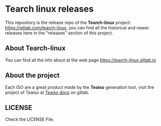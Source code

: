 # Tearch linux releases

This repository is the release repo of the **Tearch-linux** project: https://gitlab.com/tearch-linux, you can find all the historical and newer releases here in the "releases" section of this project.

## About Tearch-linux

You can find all the info about at the web page https://tearch-linux.gitlab.io

## About the project

Each ISO are a great product made by the **Teaiso** generation tool, visit the project of Teaiso at [Teaiso docs](https://gitlab.com/tearch-linux/applications-and-tools/teaiso/-/tree/master/doc) on gitlab.

## LICENSE

Check the LICENSE File.
